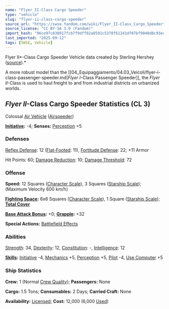 ```yaml
---
name: "Flyer II-Class Cargo Speeder"
type: "vehicle"
slug: "flyer-ii-class-cargo-speeder"
source_url: "https://swse.fandom.com/wiki/Flyer_II-Class_Cargo_Speeder"
source_license: "CC BY-SA 3.0 (Fandom)"
import_hash: "96ce97c838917fcb7f9dff02a0591c5378f61241df07bf9040d8c93ec7b7758f"
last_imported: "2025-09-12"
tags: [SWSE, Vehicle]
---
```

Flyer II*-Class Cargo Speeder Vehicle data created by Sterling Hershey ([source](https://www.sterlinghershey.com/blog/2010/9/29/star-wars-wednesday-stat-pack-maps-of-mastery-i.html)).*

A more robust model than the [[04_Equipaggiamento/04.03_Veicoli/flyer-i-class-passenger-speeder.md|*Flyer I*-Class Passenger Speeder]], the *Flyer II*-Class is used to haul freight to and from industrial districts on urbanized worlds.

## *Flyer II*-Class Cargo Speeder Statistics (CL 3)
Colossal [Air Vehicle](https://swse.fandom.com/wiki/Air_Vehicle) ([Airspeeder](https://swse.fandom.com/wiki/Airspeeder))

**[Initiative](https://swse.fandom.com/wiki/Initiative):** -4; **Senses:** [Perception](https://swse.fandom.com/wiki/Perception) +5
### Defenses
[Reflex Defense](https://swse.fandom.com/wiki/Reflex_Defense_(Vehicles)): 12 ([Flat-Footed](https://swse.fandom.com/wiki/Flat-Footed): 11), [Fortitude Defense](https://swse.fandom.com/wiki/Fortitude_Defense_(Vehicles)): 22; +11 Armor

Hit Points: 60; [Damage Reduction](https://swse.fandom.com/wiki/Damage_Reduction): 10; [Damage Threshold](https://swse.fandom.com/wiki/Damage_Threshold_(Vehicles)): 72
### Offense
**Speed:** 12 Squares ([Character Scale](https://swse.fandom.com/wiki/Character_Scale)), 3 Squares ([Starship Scale](https://swse.fandom.com/wiki/Starship_Scale)); (Maximum Velocity 600 km/h)

**[Fighting Space](https://swse.fandom.com/wiki/Fighting_Space):** 6x6 Squares ([Character Scale](https://swse.fandom.com/wiki/Character_Scale)), 1 Square ([Starship Scale](https://swse.fandom.com/wiki/Starship_Scale)); **[Total Cover](https://swse.fandom.com/wiki/Total_Cover)**

**[Base Attack Bonus](https://swse.fandom.com/wiki/Base_Attack_Bonus):** +0; **[Grapple](https://swse.fandom.com/wiki/Grapple):** +32

**Special Actions:** [Battlefield Effects](https://swse.fandom.com/wiki/Battlefield_Effects)
### Abilities
[Strength](https://swse.fandom.com/wiki/Strength): 34, [Dexterity](https://swse.fandom.com/wiki/Dexterity): 12, [Constitution](https://swse.fandom.com/wiki/Constitution): -, [Intelligence](https://swse.fandom.com/wiki/Intelligence): 12

**[Skills](https://swse.fandom.com/wiki/Skills):** [Initiative](https://swse.fandom.com/wiki/Initiative) -4, [Mechanics](https://swse.fandom.com/wiki/Mechanics) +5, [Perception](https://swse.fandom.com/wiki/Perception) +5, [Pilot](https://swse.fandom.com/wiki/Pilot) -4, [Use Computer](https://swse.fandom.com/wiki/Use_Computer) +5
### Ship Statistics
**Crew:** 1 (Normal [Crew Quality](https://swse.fandom.com/wiki/Crew_Quality)); **Passengers:** None

**Cargo:** 1.5 Tons; **Consumables:** 2 Days; **Carried Craft:** None

**Availability:** [Licensed](https://swse.fandom.com/wiki/Licensed); **Cost:** 12,000 (6,000 [Used](https://swse.fandom.com/wiki/Used))